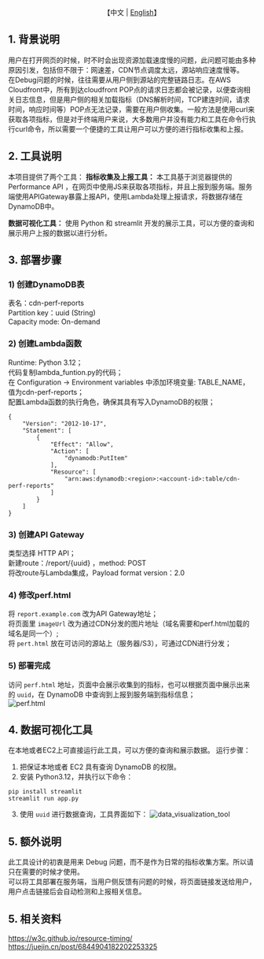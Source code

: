 <p align="center">
    【中文 | <a href="README-EN.md">English</a>】
</p>

## 1. 背景说明
用户在打开网页的时候，时不时会出现资源加载速度慢的问题，此问题可能由多种原因引发，包括但不限于：网速差，CDN节点调度太远，源站响应速度慢等。  
在Debug问题的时候，往往需要从用户侧到源站的完整链路日志。在AWS Cloudfront中，所有到达cloudfront POP点的请求日志都会被记录，以便查询相关日志信息，但是用户侧的相关加载指标（DNS解析时间，TCP建连时间，请求时间，响应时间等）POP点无法记录，需要在用户侧收集。一般方法是使用curl来获取各项指标，但是对于终端用户来说，大多数用户并没有能力和工具在命令行执行curl命令，所以需要一个便捷的工具让用户可以方便的进行指标收集和上报。  

## 2. 工具说明
本项目提供了两个工具：
**指标收集及上报工具：**
本工具基于浏览器提供的Performance API ，在网页中使用JS来获取各项指标，并且上报到服务端。服务端使用APIGateway暴露上报API，使用Lambda处理上报请求，将数据存储在DynamoDB中。

**数据可视化工具：**
使用 Python 和 streamlit 开发的展示工具，可以方便的查询和展示用户上报的数据以进行分析。

## 3. 部署步骤

### 1) 创建DynamoDB表
表名：cdn-perf-reports  
Partition key：uuid (String)  
Capacity mode: On-demand  

### 2) 创建Lambda函数
Runtime: Python 3.12；  
代码复制lambda_funtion.py的代码；  
在 Configuration -> Environment variables 中添加环境变量: TABLE_NAME，值为cdn-perf-reports；  
配置Lambda函数的执行角色，确保其具有写入DynamoDB的权限；  

```
{
    "Version": "2012-10-17",
    "Statement": [
        {
            "Effect": "Allow",
            "Action": [
                "dynamodb:PutItem"
            ],
            "Resource": [
                "arn:aws:dynamodb:<region>:<account-id>:table/cdn-perf-reports"
            ]
        }
    ]
}
```

### 3) 创建API Gateway
类型选择 HTTP API；  
新建route：/report/{uuid} ，method: POST  
将改route与Lambda集成，Payload format version：2.0  

### 4) 修改perf.html
将 `report.example.com` 改为API Gateway地址；  
将页面里 `imageUrl` 改为通过CDN分发的图片地址（域名需要和perf.html加载的域名是同一个）;  
将 `pert.html` 放在可访问的源站上（服务器/S3），可通过CDN进行分发；  

### 5) 部署完成
访问 `perf.html` 地址，页面中会展示收集到的指标，也可以根据页面中展示出来的 `uuid`，在 DynamoDB 中查询到上报到服务端到指标信息；  
![perf.html](./image.png)

## 4. 数据可视化工具
在本地或者EC2上可直接运行此工具，可以方便的查询和展示数据。
运行步骤：
1. 把保证本地或者 EC2 具有查询 DynamoDB 的权限。
2. 安装 Python3.12，并执行以下命令：
```
pip install streamlit
streamlit run app.py
```
3. 使用 `uuid` 进行数据查询，工具界面如下：
![data_visualization_tool](./perf_report_tool.jpeg)

## 5. 额外说明
此工具设计的初衷是用来 Debug 问题，而不是作为日常的指标收集方案。所以请只在需要的时候才使用。  
可以将工具部署在服务端，当用户侧反馈有问题的时候，将页面链接发送给用户，用户点击链接后会自动检测和上报相关信息。  

## 5. 相关资料
https://w3c.github.io/resource-timing/  
https://juejin.cn/post/6844904182202253325  
